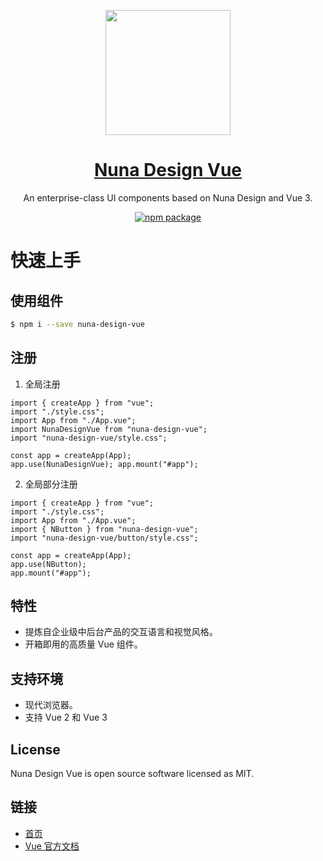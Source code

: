 <p align="center">
  <a href="https://mderp.gitee.io/nuna-design-vue/">
    <img width="200" src="https://files.catbox.moe/48dn9a.png">
  </a>
</p>

<h1 align="center">
  <a href="https://mderp.gitee.io/nuna-design-vue/" target="_blank">Nuna Design Vue</a>
</h1>

<div align="center">

An enterprise-class UI components based on Nuna Design and Vue 3.

[![npm package](https://img.shields.io/npm/v/nuna-design-vue.svg?style=flat-square)](https://www.npmjs.org/package/nuna-design-vue)

</div>

# 快速上手

## 使用组件

```bash
$ npm i --save nuna-design-vue
```

## 注册

1. 全局注册

```vue
import { createApp } from "vue"; 
import "./style.css"; 
import App from "./App.vue"; 
import NunaDesignVue from "nuna-design-vue"; 
import "nuna-design-vue/style.css"; 

const app = createApp(App); 
app.use(NunaDesignVue); app.mount("#app");
```

2. 全局部分注册

```vue
import { createApp } from "vue"; 
import "./style.css"; 
import App from "./App.vue"; 
import { NButton } from "nuna-design-vue"; 
import "nuna-design-vue/button/style.css"; 

const app = createApp(App);
app.use(NButton); 
app.mount("#app");
```

## 特性

-   提炼自企业级中后台产品的交互语言和视觉风格。
-   开箱即用的高质量 Vue 组件。

## 支持环境

-   现代浏览器。
-   支持 Vue 2 和 Vue 3

## License

Nuna Design Vue is open source software licensed as MIT.

## 链接

-   [首页](https://mderp.gitee.io/nuna-design-vue/)
-   [Vue 官方文档](https://cn.vuejs.org/)
